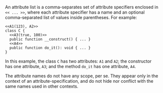 An attribute list is a comma-separates set of attribute specifiers enclosed in `<< ... >>`, where each attribute specifier has a name and an 
optional comma-separated list of values inside parentheses.  For example:

```Hack
<<A1(123), A2>>
class C {
  <<A3(true, 100)>>
  public function __construct() { ... }
  <<A4>>
  public function do_it(): void { ... }
}
```

In this example, the class `C` has two attributes: `A1` and `A2`; the constructor has one attribute, `A3`; and the method `do_it` has one attribute, `A4`.

The attribute names do not have any scope, per se. They appear only in the context of an attribute-specification, and do not hide nor conflict 
with the same names used in other contexts.  
